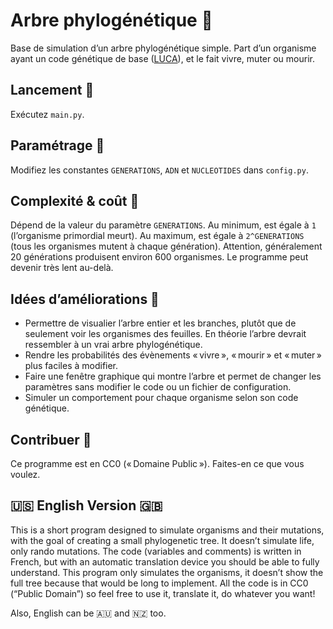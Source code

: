 # Arbre phylogénétique 🌳 #

Base de simulation d’un arbre phylogénétique simple.
Part d’un organisme ayant un code génétique de base ([LUCA](https://fr.wikipedia.org/wiki/LUCA)), et le fait vivre, muter ou mourir.

## Lancement 🧫 ##

Exécutez `main.py`.

## Paramétrage 🧬 ##

Modifiez les constantes `GENERATIONS`, `ADN` et `NUCLEOTIDES` dans `config.py`.

## Complexité & coût 🔬 ##

Dépend de la valeur du paramètre `GENERATIONS`. Au minimum, est égale à `1` (l’organisme primordial meurt). Au maximum, est égale à `2^GENERATIONS` (tous les organismes mutent à chaque génération). Attention, généralement 20 générations produisent environ 600 organismes. Le programme peut devenir très lent au-delà.

## Idées d’améliorations 🧪 ##

 - Permettre de visualier l’arbre entier et les branches, plutôt que de seulement voir les organismes des feuilles. En théorie l’arbre devrait ressembler à un vrai arbre phylogénétique.
- Rendre les probabilités des évènements « vivre », « mourir » et « muter » plus faciles à modifier.
- Faire une fenêtre graphique qui montre l’arbre et permet de changer les paramètres sans modifier le code ou un fichier de configuration.
- Simuler un comportement pour chaque organisme selon son code génétique.

## Contribuer 🧩 ##

Ce programme est en CC0 (« Domaine Public »). Faites-en ce que vous voulez.

## 🇺🇸 English Version 🇬🇧 ##

This is a short program designed to simulate organisms and their mutations, with the goal of creating a small phylogenetic tree. It doesn’t simulate life, only rando mutations.
The code (variables and comments) is written in French, but with an automatic translation device you should be able to fully understand.
This program only simulates the organisms, it doesn’t show the full tree because that would be long to implement. All the code is in CC0 (“Public Domain”) so feel free to use it, translate it, do whatever you want!

Also, English can be 🇦🇺 and 🇳🇿 too.
